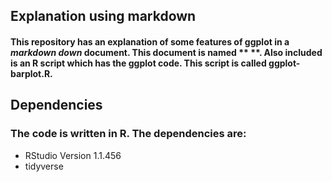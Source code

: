 ## Explanation using markdown

#### This repository has an explanation of some features of ggplot in a _markdown down_ document.  This document is named ** **.  Also included is an R script which has the ggplot code. This script is called **ggplot-barplot.R**.

## Dependencies

### The code is written in R. The dependencies are:

* RStudio Version 1.1.456 
* tidyverse
